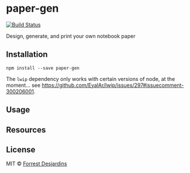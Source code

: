 # paper-gen

[![Build Status][travis-image]][travis-url]

Design, generate, and print your own notebook paper

## Installation

```
npm install --save paper-gen
```

The `lwip` dependency only works with certain versions of node, at the moment... see https://github.com/EyalAr/lwip/issues/297#issuecomment-300206001.

## Usage

## Resources

## License

MIT © [Forrest Desjardins](https://github.com/fdesjardins)

[travis-url]: https://travis-ci.org/fdesjardins/page-gen
[travis-image]: https://img.shields.io/travis/fdesjardins/page-gen.svg?style=flat
[coveralls-url]: https://coveralls.io/r/fdesjardins/page-gen
[coveralls-image]: https://img.shields.io/coveralls/fdesjardins/page-gen.svg?style=flat
